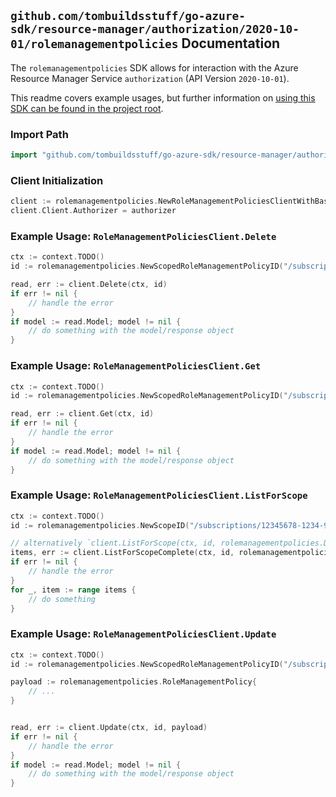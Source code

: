 
## `github.com/tombuildsstuff/go-azure-sdk/resource-manager/authorization/2020-10-01/rolemanagementpolicies` Documentation

The `rolemanagementpolicies` SDK allows for interaction with the Azure Resource Manager Service `authorization` (API Version `2020-10-01`).

This readme covers example usages, but further information on [using this SDK can be found in the project root](https://github.com/tombuildsstuff/go-azure-sdk/tree/main/docs).

### Import Path

```go
import "github.com/tombuildsstuff/go-azure-sdk/resource-manager/authorization/2020-10-01/rolemanagementpolicies"
```


### Client Initialization

```go
client := rolemanagementpolicies.NewRoleManagementPoliciesClientWithBaseURI("https://management.azure.com")
client.Client.Authorizer = authorizer
```


### Example Usage: `RoleManagementPoliciesClient.Delete`

```go
ctx := context.TODO()
id := rolemanagementpolicies.NewScopedRoleManagementPolicyID("/subscriptions/12345678-1234-9876-4563-123456789012/resourceGroups/some-resource-group", "roleManagementPolicyValue")

read, err := client.Delete(ctx, id)
if err != nil {
	// handle the error
}
if model := read.Model; model != nil {
	// do something with the model/response object
}
```


### Example Usage: `RoleManagementPoliciesClient.Get`

```go
ctx := context.TODO()
id := rolemanagementpolicies.NewScopedRoleManagementPolicyID("/subscriptions/12345678-1234-9876-4563-123456789012/resourceGroups/some-resource-group", "roleManagementPolicyValue")

read, err := client.Get(ctx, id)
if err != nil {
	// handle the error
}
if model := read.Model; model != nil {
	// do something with the model/response object
}
```


### Example Usage: `RoleManagementPoliciesClient.ListForScope`

```go
ctx := context.TODO()
id := rolemanagementpolicies.NewScopeID("/subscriptions/12345678-1234-9876-4563-123456789012/resourceGroups/some-resource-group")

// alternatively `client.ListForScope(ctx, id, rolemanagementpolicies.DefaultListForScopeOperationOptions())` can be used to do batched pagination
items, err := client.ListForScopeComplete(ctx, id, rolemanagementpolicies.DefaultListForScopeOperationOptions())
if err != nil {
	// handle the error
}
for _, item := range items {
	// do something
}
```


### Example Usage: `RoleManagementPoliciesClient.Update`

```go
ctx := context.TODO()
id := rolemanagementpolicies.NewScopedRoleManagementPolicyID("/subscriptions/12345678-1234-9876-4563-123456789012/resourceGroups/some-resource-group", "roleManagementPolicyValue")

payload := rolemanagementpolicies.RoleManagementPolicy{
	// ...
}


read, err := client.Update(ctx, id, payload)
if err != nil {
	// handle the error
}
if model := read.Model; model != nil {
	// do something with the model/response object
}
```
